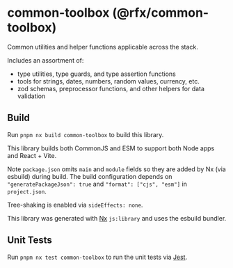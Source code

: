 # common-toolbox (@rfx/common-toolbox)

Common utilities and helper functions applicable across the stack.

Includes an assortment of:

- type utilities, type guards, and type assertion functions
- tools for strings, dates, numbers, random values, currency, etc.
- zod schemas, preprocessor functions, and other helpers for data validation

## Build

Run `pnpm nx build common-toolbox` to build this library.

This library builds both CommonJS and ESM to support both Node apps and React + Vite.

Note `package.json` omits `main` and `module` fields so they are added by Nx (via esbuild) during build.
The build configuration depends on `"generatePackageJson": true` and  `"format": ["cjs", "esm"]` in `project.json`.

Tree-shaking is enabled via `sideEffects: none`.

This library was generated with [Nx](https://nx.dev) `js:library` and uses the esbuild bundler.

## Unit Tests

Run `pnpm nx test common-toolbox` to run the unit tests via [Jest](https://jestjs.io).
